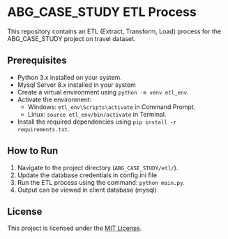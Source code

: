 # ABG_CASE_STUDY ETL Process

This repository contains an ETL (Extract, Transform, Load) process for the ABG_CASE_STUDY project on travel dataset.

## Prerequisites

- Python 3.x installed on your system.
- Mysql Server 8.x installed in your system 
- Create a virtual environment using `python -m venv etl_env`.
- Activate the environment:
  - Windows: `etl_env\Scripts\activate` in Command Prompt.
  - Linux: `source etl_env/bin/activate` in Terminal.
- Install the required dependencies using `pip install -r requirements.txt`.

## How to Run

1. Navigate to the project directory (`ABG_CASE_STUDY/etl/`).
2. Update the database credentials in config.ini file
3. Run the ETL process using the command: `python main.py`.
4. Output can be viewed in client database (mysql)


## License

This project is licensed under the [MIT License](https://github.com/username/repository/blob/master/LICENSE).
 
